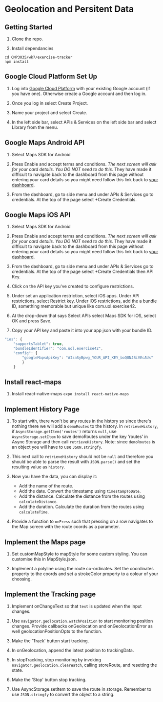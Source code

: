 # Geolocation and Persitent Data

## Getting Started
1. Clone the repo.

2. Install dependancies
```
cd CMP3035/wk7/exercise-tracker
npm install
```

## Google Cloud Platform Set Up
1. Log into [Google Cloud Platform](https://console.cloud.google.com/home/dashboard) with your existing Google account (if you have one). Otherwise create a Google account and then log in.

2. Once you log in select Create Project.

3. Name your project and select Create.

4. In the left side bar, select APIs & Services on the left side bar and select Library from the menu.

## Google Maps Android API
1. Select Maps SDK for Android

2. Press Enable and accept terms and conditions. *The next screen will ask for your card details. You DO NOT need to do this.* They have made it difficult to navigate back to the dashboard from this page without entering your card details so you might need follow this link back to [your dashboard](https://console.cloud.google.com/home/dashboard).

3. From the dashboard, go to side menu and under APIs & Services go to credentials. At the top of the page select +Create Credentials. 

## Google Maps iOS API
1. Select Maps SDK for Android

2. Press Enable and accept terms and conditions. *The next screen will ask for your card details. You DO NOT need to do this.* They have made it difficult to navigate back to the dashboard from this page without entering your card details so you might need follow this link back to [your dashboard](https://console.cloud.google.com/home/dashboard).

3. From the dashboard, go to side menu and under APIs & Services go to credentials. At the top of the page select +Create Credentials then API Key.

4. Click on the API key you've created to configure restrictions. 

5. Under set an application restriction, select iOS apps. Under API restrictions, select Restrict key. Under iOS restrictions, add the a bundle ID, something memorable but unique like com.uol.exercise42.

6. At the drop-down that says Select APIs select Maps SDK for iOS, select OK and press Save.

5. Copy your API key and paste it into your app json with your bundle ID.
```javascript
"ios": {
    "supportsTablet": true,
    "bundleIdentifier": "com.uol.exercise42",
    "config": {
        "googleMapsApiKey": "AIzaSyBpwg_YOUR_API_KEY_boQ8NJBiVEcAUs"
        }
    }
```

## Install react-maps
1. Install react-native-maps `expo install react-native-maps`


## Implement History Page
1. To start with, there won't be any routes in the history so since there's nothing there we will add a `demoRoutes` to the history. In `retrieveHistory`, if `AsyncStorage.getItem('routes')` returns `null`, use `AsyncStorage.setItem` to save demoRoutes under the key 'routes' in Async Storage and then call `retrieveHistory`. Note: since `demoRoutes` is an object you will have to use `JSON.stringfy`.

2. This next call to `retrieveHistory` should not be `null` and therefore you should be able to parse the result with `JSON.parse()` and set the resulting value as `history`.

3. Now you have the data, you can display it:
    - Add the name of the route.
    - Add the date. Convert the timestamp using `timestampToDate`.
    - Add the distance. Calculate the distance from the routes using `calculateDistance`.
    - Add the duration. Calculate the duration from the routes using `calculateTime`.

4. Provide a function to `onPress` such that pressing on a row navigates to the Map screen with the route coords as a parameter.

## Implement the Maps page
1. Set customMapStyle to mapStyle for some custom styling. You can customise this in MapStyle.json.

2. Implement a polyline using the route co-ordinates. Set the coordinates property to the coords and set a strokeColor property to a colour of your choosing.

## Implement the Tracking page
1. Implement onChangeText so that `text` is updated when the input changes.

2. Use `navigator.geolocation.watchPosition` to start monitoring position changes. Provide callbacks onGeolocation and onGeolocationError as well geolocationPositionOpts to the function.

3. Make the 'Track' button start tracking.

4. In onGeolocation, append the latest position to trackingData.

5. In stopTracking, stop monitoring by invoking `navigator.geolocation.clearWatch`, calling storeRoute, and resetting the state.

6. Make the 'Stop' button stop tracking.

7. Use AsyncStorage.setItem to save the route in storage. Remember to use `JSON.stringfy` to convert the object to a string.

